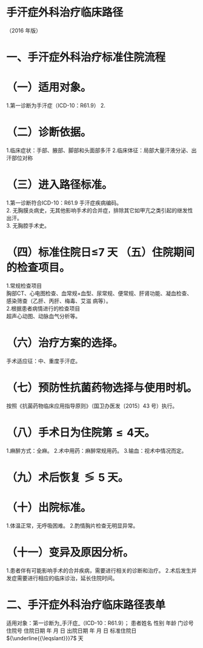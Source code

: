 # 手汗症外科治疗临床路径  
（2016 年版）  
# 一、手汗症外科治疗标准住院流程  
# （一）适用对象。  
1.第一诊断为手汗症（ICD-10：R61.9） 2.  
# （二）诊断依据。  
1.临床症状：手部、腋部、脚部和头面部多汗  2.临床体征：局部大量汗液分泌、出汗部位对称  
# （三）进入路径标准。  
1.第一诊断符合ICD-10：R61.9 手汗症疾病编码。  
2. 无胸膜炎病史，无其他影响手术的合并症，排除其它如甲亢之类引起的继发性出汗。  
3. 无胸腔手术史。  
# （四）标准住院日≤7 天 （五）住院期间的检查项目。  
1.常规检查项目  
胸部CT、心电图检查、血常规$+$血型、尿常规、便常规、肝肾功能、凝血检查、感染筛查（乙肝、丙肝、梅毒、艾滋 病等）。  
2.根据患者病情进行的检查项目  
超声心动图、动脉血气分析等。  
# （六）治疗方案的选择。  
手术适应征：中、重度手汗症。  
# （七）预防性抗菌药物选择与使用时机。  
按照《抗菌药物临床应用指导原则》（国卫办医发〔2015〕43 号）执行。  
# （八）手术日为住院第${\leqslant}4$天。  
1.麻醉方式：全麻。 2.术中用药：麻醉常规用药。 3.输血：视术中情况而定。  
# （九）术后恢复$\lessgtr5$ 天。  
# （十）出院标准。  
1.体温正常，无呼吸困难。 2.酌情胸片检查无明显异常。  
# （十一）变异及原因分析。  
1.患者伴有可能影响手术的合并疾病，需要进行相关的诊断和治疗。 2.术后发生并发症需要进行相应的临床诊治，延长住院时间。  
# 二、手汗症外科治疗临床路径表单  
适用对象：第一诊断为_手汗症_（ICD-10：R61.9）； 患者姓名             性别    年龄        门诊号         住院号           住院日期       年  月  日   出院日期      年  月   日  标准住院日 ${\underline{{\leqslant}}}7$  天  
